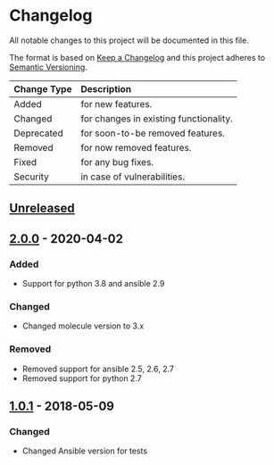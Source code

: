 # Changelog

All notable changes to this project will be documented in this file.

The format is based on [Keep a Changelog](http://keepachangelog.com/en/1.0.0/)
and this project adheres to [Semantic Versioning](http://semver.org/spec/v2.0.0.html).

| Change Type   | Description                            |
| :------------ | :------------------------------------- |
| Added         | for new features.                      |
| Changed       | for changes in existing functionality. |
| Deprecated    | for soon-to-be removed features.       |
| Removed       | for now removed features.              |
| Fixed         | for any bug fixes.                     |
| Security      | in case of vulnerabilities.            |

## [Unreleased]

## [2.0.0] - 2020-04-02

### Added

- Support for python 3.8 and ansible 2.9

### Changed

- Changed molecule version to 3.x

### Removed

- Removed support for ansible 2.5, 2.6, 2.7
- Removed support for python 2.7

## [1.0.1] - 2018-05-09

### Changed

- Changed Ansible version for tests

[Unreleased]: https://github.com/joshuacherry/ansible-role-ufw/compare/2.0.0...HEAD
[2.0.0]: https://github.com/joshuacherry/ansible-role-ufw/compare/1.0.1...2.0.0
[1.0.1]: https://github.com/joshuacherry/ansible-role-ufw/compare/1.0.0...1.0.1
